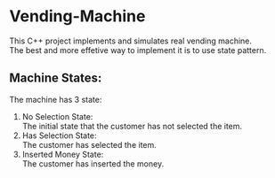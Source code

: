 # Vending-Machine
This C++ project implements and simulates real vending machine.  
The best and more effetive way to implement it is to use state pattern.  
## Machine States:
The machine has 3 state:  
1. No Selection State:  
The initial state that the customer has not selected the item.  
2. Has Selection State:  
The customer has selected the item.  
3. Inserted Money State:  
The customer has inserted the money.  

